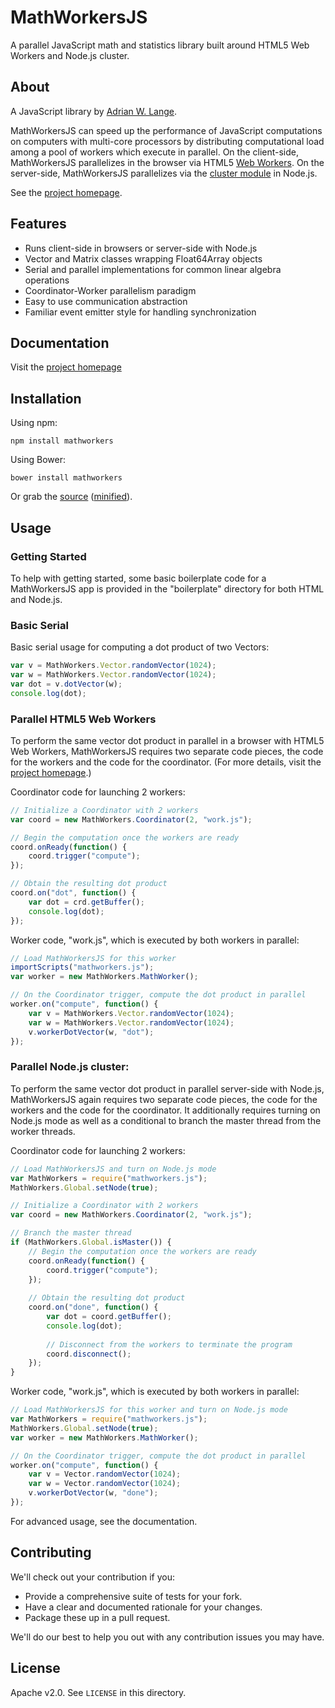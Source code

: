 # MathWorkersJS

A parallel JavaScript math and statistics library built around HTML5 Web Workers and Node.js cluster.

## About

A JavaScript library by [Adrian W. Lange](http://adrianlange.com/).

MathWorkersJS can speed up the performance of JavaScript computations on computers with multi-core processors by distributing computational load among
a pool of workers which execute in parallel.
On the client-side, MathWorkersJS parallelizes in the browser via HTML5 [Web Workers](https://developer.mozilla.org/en-US/docs/Web/API/Web_Workers_API).
On the server-side, MathWorkersJS parallelizes via the [cluster module](http://nodejs.org/api/cluster.html) in Node.js.

See the [project homepage](http://www.mathworkersjs.org/).

## Features

- Runs client-side in browsers or server-side with Node.js
- Vector and Matrix classes wrapping Float64Array objects
- Serial and parallel implementations for common linear algebra operations
- Coordinator-Worker parallelism paradigm
- Easy to use communication abstraction
- Familiar event emitter style for handling synchronization

## Documentation

Visit the [project homepage](http://www.mathworkersjs.org/)

## Installation

Using npm:

    npm install mathworkers
    
Using Bower:

    bower install mathworkers

Or grab the [source](https://github.com/awlange/mathworkers/dist/mathworkers.js) ([minified](https://github.com/awlange/mathworkers/dist/mathworkers.min.js)).

## Usage

### Getting Started

To help with getting started, some basic boilerplate code for a MathWorkersJS app is provided in the
"boilerplate" directory for both HTML and Node.js.

### Basic Serial

Basic serial usage for computing a dot product of two Vectors:

```JavaScript
var v = MathWorkers.Vector.randomVector(1024);
var w = MathWorkers.Vector.randomVector(1024);
var dot = v.dotVector(w);
console.log(dot);
```

### Parallel HTML5 Web Workers

To perform the same vector dot product in parallel in a browser with HTML5 Web Workers, MathWorkersJS requires two separate code pieces, 
the code for the workers and the code for the coordinator. (For more details, visit the [project homepage](http://www.mathworkersjs.org/).)

Coordinator code for launching 2 workers:

```JavaScript
// Initialize a Coordinator with 2 workers
var coord = new MathWorkers.Coordinator(2, "work.js");

// Begin the computation once the workers are ready
coord.onReady(function() {
    coord.trigger("compute");
});

// Obtain the resulting dot product
coord.on("dot", function() {
    var dot = crd.getBuffer();
    console.log(dot);
});
```

Worker code, "work.js", which is executed by both workers in parallel:

```JavaScript
// Load MathWorkersJS for this worker
importScripts("mathworkers.js");
var worker = new MathWorkers.MathWorker();

// On the Coordinator trigger, compute the dot product in parallel
worker.on("compute", function() {
    var v = MathWorkers.Vector.randomVector(1024);
    var w = MathWorkers.Vector.randomVector(1024);
    v.workerDotVector(w, "dot");
});
```

### Parallel Node.js cluster:

To perform the same vector dot product in parallel server-side with Node.js, MathWorkersJS again requires two separate code pieces, 
the code for the workers and the code for the coordinator. It additionally requires turning on Node.js mode as well as a conditional to branch
the master thread from the worker threads.

Coordinator code for launching 2 workers:

```JavaScript
// Load MathWorkersJS and turn on Node.js mode
var MathWorkers = require("mathworkers.js");
MathWorkers.Global.setNode(true);

// Initialize a Coordinator with 2 workers
var coord = new MathWorkers.Coordinator(2, "work.js");

// Branch the master thread
if (MathWorkers.Global.isMaster()) {
    // Begin the computation once the workers are ready
    coord.onReady(function() {
        coord.trigger("compute");
    });
   
    // Obtain the resulting dot product
    coord.on("done", function() {
        var dot = coord.getBuffer();
        console.log(dot);
 
        // Disconnect from the workers to terminate the program
        coord.disconnect();
    });
}
```

Worker code, "work.js", which is executed by both workers in parallel:

```JavaScript
// Load MathWorkersJS for this worker and turn on Node.js mode
var MathWorkers = require("mathworkers.js");
MathWorkers.Global.setNode(true);
var worker = new MathWorkers.MathWorker();

// On the Coordinator trigger, compute the dot product in parallel
worker.on("compute", function() {
    var v = Vector.randomVector(1024);
    var w = Vector.randomVector(1024);
    v.workerDotVector(w, "done");
});
```

For advanced usage, see the documentation.

## Contributing

We'll check out your contribution if you:

* Provide a comprehensive suite of tests for your fork.
* Have a clear and documented rationale for your changes.
* Package these up in a pull request.

We'll do our best to help you out with any contribution issues you may have.

## License

Apache v2.0. See `LICENSE` in this directory.
